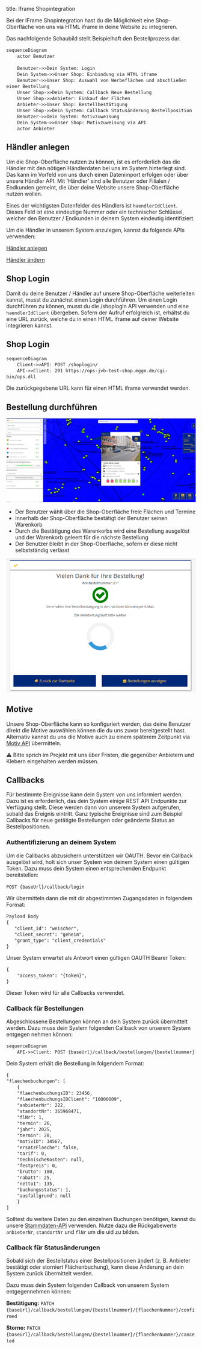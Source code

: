 title: Iframe Shopintegration

Bei der IFrame Shopintegration hast du die Möglichkeit eine Shop-Oberfläche von uns via HTML iframe in deine Website zu integrieren.

Das nachfolgende Schaubild stellt Beispielhaft den Bestellprozess dar.

``` mermaid
sequenceDiagram
    actor Benutzer
    
    Benutzer->>Dein System: Login
    Dein System->>Unser Shop: Einbindung via HTML iframe
    Benutzer->>Unser Shop: Auswahl von Werbeflächen und abschließen einer Bestellung
    Unser Shop->>Dein System: Callback Neue Bestellung
    Unser Shop->>Anbieter: Einkauf der Flächen
    Anbieter->>Unser Shop: Bestellbestätigung
    Unser Shop->>Dein System: Callback Statusänderung Bestellposition
    Benutzer->>Dein System: Motivzuweisung
    Dein System->>Unser Shop: Motivzuweisung via API
    actor Anbieter
```

## Händler anlegen

Um die Shop-Oberfläche nutzen zu können, ist es erforderlich das die Händler mit den nötigen Händlerdaten bei uns im System hinterlegt sind. Das kann im Vorfeld von uns durch einen Datenimport erfolgen oder über unsere Händler API. Mit 'Händler' sind alle Benutzer oder Filialen / Endkunden gemeint, die über deine Website unsere Shop-Oberfläche nutzen wollen.

Eines der wichtigsten Datenfelder des Händlers ist ```haendlerIdClient```. Dieses Feld ist eine eindeutige Nummer oder ein technischer Schlüssel, welcher den Benutzer / Endkunden in deinem System eindeutig identifiziert.

Um die Händler in unserem System anzulegen, kannst du folgende APIs verwenden:

[Händler anlegen]([https://](https://apim-jvb-we-prod.developer.azure-api.net/api-details#api=v0&operation=ops-shop-api-v0))

[Händler ändern]([https://](https://apim-jvb-we-prod.developer.azure-api.net/api-details#api=v0&operation=65e6ce5ae271b43a7fb63a5d))


## Shop Login

Damit du deine Benutzer / Händler auf unsere Shop-Oberfläche weiterleiten kannst, musst du zunächst einen Login durchführen. Um einen Login durchführen zu können, musst du die /shoplogin API verwenden und eine ```haendlerIdClient``` übergeben. Sofern der Aufruf erfolgreich ist, erhältst du eine URL zurück, welche du in einen HTML iframe auf deiner Website integrieren kannst.

## Shop Login

``` mermaid
sequenceDiagram
    Client->>API: POST /shoplogin/
    API->>Client: 201 https://ops-jvb-test-shop.mggm.de/cgi-bin/ops.dll
```

Die zurückgegebene URL kann für einen HTML iframe verwendet werden.

## Bestellung durchführen

![alt text](shopui.png)

- Der Benutzer wählt über die Shop-Oberfläche freie Flächen und Termine
- Innerhalb der Shop-Oberfläche bestätigt der Benutzer seinen Warenkorb
- Durch die Bestätigung des Warenkorbs wird eine Bestellung ausgelöst und der Warenkorb geleert für die nächste Bestellung
- Der Benutzer bleibt in der Shop-Oberfläche, sofern er diese nicht selbstständig verlässt

![alt text](checkout-done.png)

## Motive

Unsere Shop-Oberfläche kann so konfiguriert werden, das deine Benutzer direkt die Motive auswählen können die du uns zuvor bereitgestellt hast. Alternativ kannst du uns die Motive auch zu einem späterem Zeitpunkt via [Motiv API]([https://](https://apim-jvb-we-prod.developer.azure-api.net/api-details#api=order-api&operation=patch-bestellung)) übermitteln.

:warning: Bitte sprich im Projekt mit uns über Fristen, die  gegenüber Anbietern und Klebern eingehalten werden müssen.

## Callbacks

Für bestimmte Ereignisse kann dein System von uns informiert werden. Dazu ist es erforderlich, das dein System einige REST API Endpunkte zur Verfügung stellt. Diese werden dann von unserem System aufgerufen, sobald das Ereignis eintritt. Ganz typische Ereignisse sind zum Beispiel Callbacks für neue getätigte Bestellungen oder geänderte Status an Bestellpositionen.

### Authentifizierung an deinem System

Um die Callbacks abzusichern unterstützen wir OAUTH. Bevor ein Callback ausgelöst wird, holt sich unser System von deinem System einen gültigen Token. Dazu muss dein System einen entsprechenden Endpunkt bereitstellen:

```POST {baseUrl}/callback/login```

Wir übermitteln dann die mit dir abgestimmten Zugangsdaten in folgendem Format:

```
Payload Body
{
   "client_id": "weischer",
   "client_secret": "geheim",
   "grant_type": "client_credentials"
}
```

Unser System erwartet als Antwort einen gültigen OAUTH Bearer Token:

```
{
    "access_token": "{token}",
}
```

Dieser Token wird für alle Callbacks verwendet.

### Callback für Bestellungen

Abgeschlossene Bestellungen können an dein System zurück übermittelt werden. Dazu muss dein System folgenden Callback von unserem System entgegen nehmen können:

``` mermaid
sequenceDiagram
    API->>Client: POST {baseUrl}/callback/bestellungen/{bestellnummer}
```

Dein System erhält die Bestellung in folgendem Format:

```
{
"flaechenbuchungen": [
    {
    "flaechenbuchungsID": 23456,
    "flaechenbuchungsIDClient": "10000009",
    "anbieterNr": 222,
    "standortNr": 365968471,
    "flNr": 1,
    "termin": 26,
    "jahr": 2025,
    "termin": 28,
    "motivID": 34567,
    "ersatzFlaeche": false,
    "tarif": 0,
    "technischeKosten": null,
    "festpreis": 0,
    "brutto": 180,
    "rabatt": 25,
    "netto1": 135,
    "buchungsstatus": 1,
    "ausfallgrund": null
    }
]
```

Solltest du weitere Daten zu den einzelnen Buchungen benötigen, kannst du unsere [Stammdaten-API](https://apim-jvb-we-prod.developer.azure-api.net/api-details#api=weischer-stammdaten-api-v3&operation=get-api-v3-grossflaechen-search-uid-uid-geschaeftsjahr-geschaeftsjahr) verwenden. Nutze dazu die Rückgabewerte ```anbieterNr```, ```standortNr``` und ```flNr``` um die uid zu bilden.

### Callback für Statusänderungen

Sobald sich der Bestellstatus einer Bestellpositionen ändert (z. B. Anbieter bestätigt oder storniert Flächenbuchung), kann diese Änderung an dein System zurück übermittelt werden.

Dazu muss dein System folgenden Callback von unserem System entgegennehmen können:

__Bestätigung:__
```PATCH {baseUrl}/callback/bestellungen/{bestellnummer}/{flaechenNummer}/confirmed```


__Storno:__
```PATCH {baseUrl}/callback/bestellungen/{bestellnummer}/{flaechenNummer}/canceled```